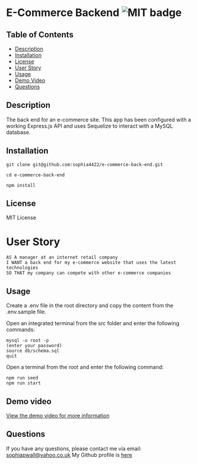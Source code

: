 # E-Commerce Backend ![MIT badge](https://img.shields.io/badge/MIT-license-green)

## Table of Contents

- [Description](#description)
- [Installation](#installation)
- [License](#license)
- [User Story](#user-story)
- [Usage](#usage)
- [Demo Video](#demo-video)
- [Questions](#questions)

## Description

The back end for an e-commerce site. This app has been configured with a working Express.js API and uses Sequelize to interact with a MySQL database.

## Installation

```
git clone git@github.com:sophia4422/e-commerce-back-end.git

cd e-commerce-back-end

npm install
```

## License

MIT License

# User Story

```
AS A manager at an internet retail company
I WANT a back end for my e-commerce website that uses the latest technologies
SO THAT my company can compete with other e-commerce companies
```

## Usage

Create a .env file in the root directory and copy the content from the .env.sample file.

Open an integrated terminal from the src folder and enter the following commands:

```
mysql -u root -p
(enter your password)
source db/schema.sql
quit
```

Open a terminal from the root and enter the following command:

```
npm run seed
npm run start
```

## Demo video

[View the demo video for more information](https://drive.google.com/file/d/1pNtx_eRe_5ELZL0hABYM4db7xPEd9JEB/view?usp=sharing)

## Questions

If you have any questions, please contact me via email: sophiapwall@yahoo.co.uk
My Github profile is [here](https://github.com/sophia4422)

